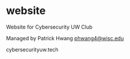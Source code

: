 # website
Website for Cybersecurity UW Club

Managed by Patrick Hwang 
phwang4@wisc.edu

cybersecurityuw.tech
